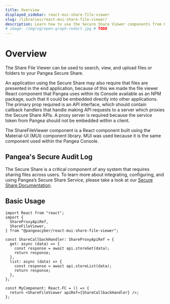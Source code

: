 ```yaml
---
title: Overview
displayed_sidebar: react-mui-share-file-viewer
slug: /libraries/react-mui-share-file-viewer/
description: Learn how to use the Secure Share Viewer components from Pangea in your app
# image: /img/og/open-graph-redact.jpg # TODO
---
```


# Overview

The Share File Viewer can be used to search, view, and upload files or folders to your Pangea Secure Share.

An application using the Secure Share may also require that files are presented in the end application, because of this we made the file viewer React component that Pangea uses within its Console available as an NPM package, such that it could be embedded directly into other applications. The primary prop required is an API interface, which should contain callback handlers that handle making API requests to a server which proxies the Secure Share APIs. A proxy server is required because the service token from Pangea should not be embedded within a client.

The ShareFileViewer component is a React component built using the Material-UI (MUI) component library. MUI was used because it is the same component used within the Pangea Console.

## Pangea's Secure Audit Log

The Secure Share is a critical component of any system that requires sharing files across users. To learn more about integrating, configuring, and using Pangea’s Secure Share Service, please take a look at our [Secure Share Documentation](https://pangea.cloud/docs/share).

## Basic Usage

```tsx
import React from "react";
import {
  ShareProxyApiRef,
  ShareFileViewer,
} from "@pangeacyber/react-mui-share-file-viewer";

const ShareCallbackHandler: ShareProxyApiRef = {
  get: async (data) => {
    const response = await api.storeGet(data);
    return response;
  },
  list: async (data) => {
    const response = await api.storeList(data);
    return response;
  },
};

const MyComponent: React.FC = () => {
  return <ShareFileViewer apiRef={ShareCallbackHandler} />;
};
```
